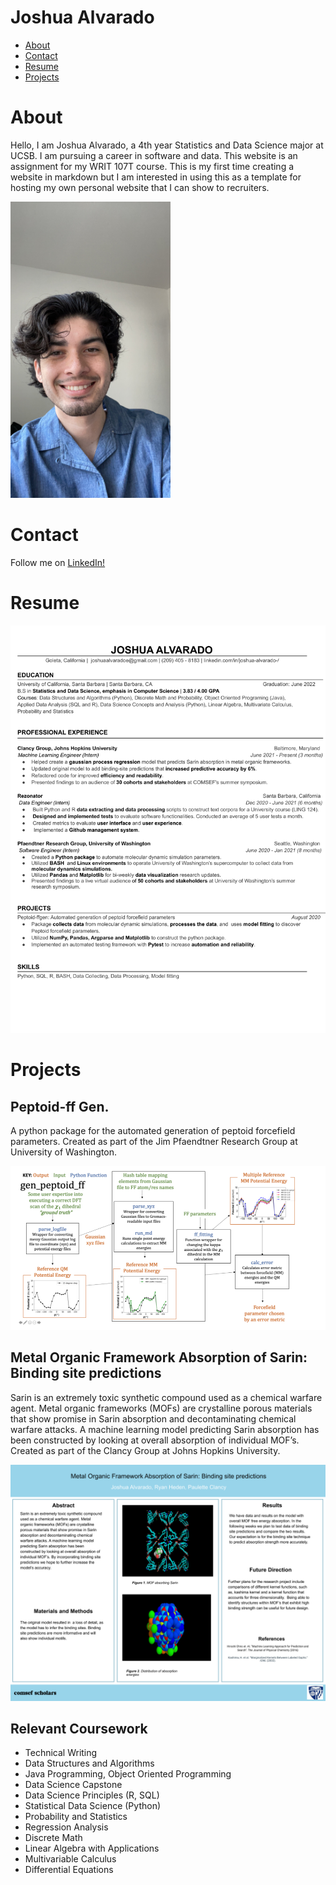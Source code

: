 # Joshua Alvarado

- [About](#about)
- [Contact](#contact)
- [Resume](#resume)
- [Projects](#projects)


# About

Hello, I am Joshua Alvarado, a 4th year Statistics and Data Science major at UCSB. I am pursuing a career in software and data. This website is an assignment for my WRIT 107T course. This is my first time creating a website in markdown but I am interested in using this as a template for hosting my own personal website that I can show to recruiters.

[<img width="256px" src="static/joshheadshot.png">](static/joshheadshot.png)

# Contact 

Follow me on [LinkedIn!](https://www.linkedin.com/in/joshua-alvarado-/)



# Resume
[<img width="720px" src="static/resume.png">](static/resume)

# Projects

## Peptoid-ff Gen.

A python package for the automated generation of peptoid forcefield parameters. Created as part of the Jim Pfaendtner Research Group at University of Washington.

[<img width="720px" src="static/peptoid-ff.png">](static/peptoid-ff)

## Metal Organic Framework Absorption of Sarin: Binding site predictions

Sarin is an extremely toxic synthetic compound used as a chemical warfare agent. Metal organic frameworks (MOFs) are crystalline porous materials that show promise in Sarin absorption and decontaminating chemical warfare attacks. A machine learning model predicting Sarin absorption has been constructed by looking at overall absorption of individual MOF’s. Created as part of the Clancy Group at Johns Hopkins University.

[<img width="720px" src="static/mof.png">](static/mof)

## Relevant Coursework

- Technical Writing
- Data Structures and Algorithms
- Java Programming, Object Oriented Programming
- Data Science Capstone
- Data Science Principles (R, SQL)
- Statistical Data Science (Python)
- Probability and Statistics 
- Regression Analysis
- Discrete Math
- Linear Algebra with Applications
- Multivariable Calculus
- Differential Equations
